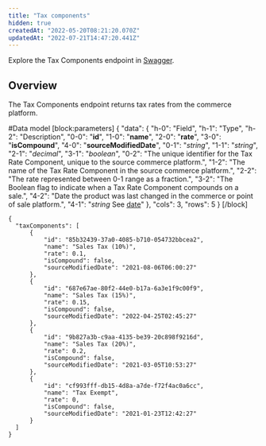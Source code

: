 ```yaml
---
title: "Tax components"
hidden: true
createdAt: "2022-05-20T08:21:20.070Z"
updatedAt: "2022-07-21T14:47:20.441Z"
---
```


Explore the Tax Components endpoint in <a href="https://api.co......" target="_blank">Swagger</a>.

## Overview

The Tax Components endpoint returns tax rates from the commerce platform.

#Data model
[block:parameters]
{
"data": {
"h-0": "Field",
"h-1": "Type",
"h-2": "Description",
"0-0": "**id**",
"1-0": "**name**",
"2-0": "**rate**",
"3-0": "**isCompound**",
"4-0": "**sourceModifiedDate**",
"0-1": "_string_",
"1-1": "_string_",
"2-1": "_decimal_",
"3-1": "_boolean_",
"0-2": "The unique identifier for the Tax Rate Component, unique to the source commerce platform.",
"1-2": "The name of the Tax Rate Component in the source commerce platform.",
"2-2": "The rate represented between 0-1 range as a fraction.",
"3-2": "The Boolean flag to indicate when a Tax Rate Component compounds on a sale.",
"4-2": "Date the product was last changed in the commerce or point of sale platform.",
"4-1": "_string_
See [date](/datamodel-shared-date)"
},
"cols": 3,
"rows": 5
}
[/block]

```
{
  "taxComponents": [
      {
          "id": "85b32439-37a0-4085-b710-054732bbcea2",
          "name": "Sales Tax (10%)",
          "rate": 0.1,
          "isCompound": false,
          "sourceModifiedDate": "2021-08-06T06:00:27"
      },
      {
          "id": "687e67ae-80f2-44e0-b17a-6a3e1f9c00f9",
          "name": "Sales Tax (15%)",
          "rate": 0.15,
          "isCompound": false,
          "sourceModifiedDate": "2022-04-25T02:45:27"
      },
      {
          "id": "9b827a3b-c9aa-4135-be39-20c898f9216d",
          "name": "Sales Tax (20%)",
          "rate": 0.2,
          "isCompound": false,
          "sourceModifiedDate": "2021-03-05T10:53:27"
      },
      {
          "id": "cf993fff-db15-4d8a-a7de-f72f4ac0a6cc",
          "name": "Tax Exempt",
          "rate": 0,
          "isCompound": false,
          "sourceModifiedDate": "2021-01-23T12:42:27"
      }
  ]
}
```
